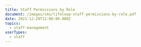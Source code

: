 ```yaml
---
title: Staff Permissions by Role
document: /images/cms/lifeloop-staff-permissions-by-role.pdf
date: 2021-12-29T12:00:00.000Z
topics:
  - staff-management
userTypes:
  - staff
---
```

